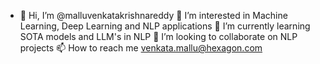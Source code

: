 - 👋 Hi, I’m @malluvenkatakrishnareddy
👀 I’m interested in Machine Learning, Deep Learning and NLP applications
🌱 I’m currently learning SOTA models and LLM's in NLP
💞️ I’m looking to collaborate on NLP projects
📫 How to reach me venkata.mallu@hexagon.com

<!---
malluvenkatakrishnareddy/malluvenkatakrishnareddy is a ✨ special ✨ repository because its `README.md` (this file) appears on your GitHub profile.
You can click the Preview link to take a look at your changes.
--->
